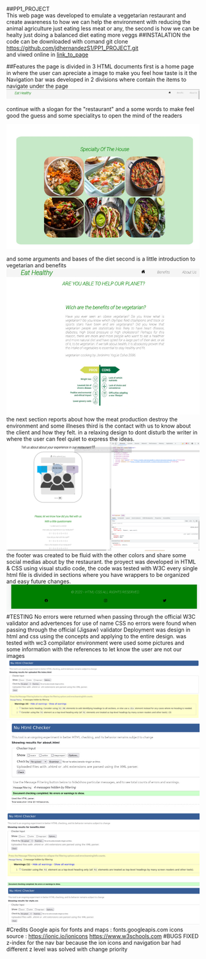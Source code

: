 ##PP1_PROJECT  
This web page was developed to emulate a veggetarian restaurant and create awareness to how we can help the environment with reducing the animal agriculture just eating less meat or any, the second is how we can be healty just doing a balanced diet eating more veggs
##INSTALATION 
the code can be downloaded 
with comand git clone https://github.com/jdhernandezS1/PP1_PROJECT.git  
and viwed online in [link_to_page](https://jdhernandezs1.github.io/PP1_PROJECT/index.html)

##Features
the page is divided in 3 HTML documents first is a home page in where the user can apreciate a image to make you feel how taste is it 
the Navigation bar was developed in 2 divisions where contain the items to navigate under the page  
![navigationbar](./assets/IMG/bar_1.jpeg)  

continue with a slogan for the "restaurant" and a some words to make feel good the guess and some specialitys to open the mind of the readers

![bar](./assets/IMG/special.jpeg)	

and some arguments and bases of the diet
second is a little introduction to vegetarian and benefits
![bar_pc_view](./assets/IMG/benefits.jpeg)  
the next section reports about how the meat production destroy the environment and some illneses
third is the contact with us to know about the client and how they felt.
in a relaxing design to dont disturb the writer in where the user can feel quiet to express the ideas.  
![comments](./assets/IMG/3.png)
the footer was created to be fluid with the other colors and share some social medias about by the restaurant.
the proyect was developed in HTML & CSS using visual studio code, the code was tested with W3C
every single html file is divided in sections where you have wrappers to be organized and easy future changes.  
![footer](./assets/IMG/footer.jpeg)
#TESTING
No errors were returned when passing through the official W3C validator and advertences for use of name CSS no errors were found when passing through the official (Jigsaw) validator
Deployment
was design in html and css using the concepts and applying to the entire design.
was tested with wc3 compilator environment were used some pictures and some information with the references to let know the user are not our images
![test1](./assets/IMG/checks.jpeg)
![test2](./assets/IMG/checks2.jpeg)
![test3](./assets/IMG/checks3.jpeg)
![test4](./assets/IMG/checks4.jpeg)
#Credits
	Google apis for fonts and maps : fonts.googleapis.com
	icons source : https://ionic.io/ionicons
	https://www.w3schools.com
#BUGS FIXED
	z-index for the nav bar because the ion icons and navigation bar had different z level
	was solved with change priority

